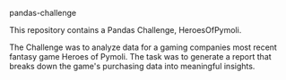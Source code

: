 pandas-challenge

This repository contains a Pandas Challenge, HeroesOfPymoli.

The Challenge was to analyze data for a gaming companies most recent fantasy game Heroes of Pymoli.  The task was to generate a report that breaks down the game's purchasing data into meaningful insights.
